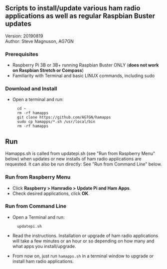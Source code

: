 ## Scripts to install/update various ham radio applications as well as regular Raspbian Buster updates  

Version: 20190819  
Author: Steve Magnuson, AG7GN

### Prerequisites

- Raspberry Pi 3B or 3B+ running Raspbian Buster ONLY (__does not work on Raspbian Stretch or Compass__)
- Familiarity with Terminal and basic LINUX commands, including sudo

### Download and Install

- Open a terminal and run:

		cd ~
		rm -rf hamapps 
		git clone https://github.com/AG7GN/hamapps  
		sudo cp hamapps/*.sh /usr/local/bin
		rm -rf hamapps 

## Run

Hamapps.sh is called from updatepi.sh (see "Run from Raspberry Menu" below) when updates or new installs of ham radio applications are requested.  It can also be run directly:  See "Run from Command Line" below.

### Run from Raspberry Menu

- Click __Raspberry > Hamradio > Update Pi and Ham Apps__.
- Check desired applications, click __OK__.

### Run from Command Line

- Open a Terminal and run:

		updatepi.sh  

- Read the instructions.  Installation or upgrade of ham radio applications will take a few minutes or
an hour or so depending on how many and what apps you install/upgrade.  

- From now on, just run `hamapps.sh` in a terminal window to upgrade or 
install ham radio applications.
